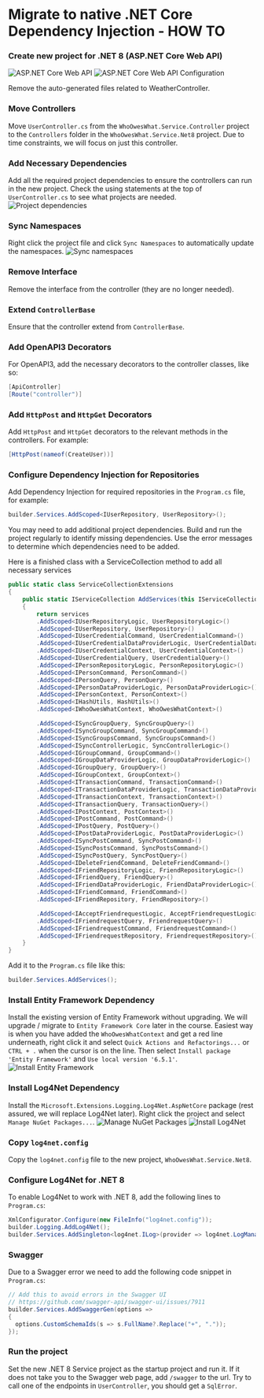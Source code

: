 # Migrate to native .NET Core Dependency Injection - HOW TO

### Create new project for .NET 8 (ASP.NET Core Web API)

![ASP.NET Core Web API](https://github.com/sopra-steria-norge/cloud-akademiet-course-files/blob/main/images/dependency-injection-images/ASP.NETCoreWebAPI.png)
![ASP.NET Core Web API Configuration](https://github.com/sopra-steria-norge/cloud-akademiet-course-files/blob/main/images/dependency-injection-images/ASP.NETCoreWebAPI_configuration.png)

Remove the auto-generated files related to WeatherController. 

### Move Controllers
Move `UserController.cs` from the `WhoOwesWhat.Service.Controller` project to the `Controllers` folder in the `WhoOwesWhat.Service.Net8` project. Due to time constraints, we will focus on just this controller.

### Add Necessary Dependencies
Add all the required project dependencies to ensure the controllers can run in the new project. Check the using statements at the top of `UserController.cs` to see what projects are needed.
![Project dependencies](https://github.com/sopra-steria-norge/cloud-akademiet-course-files/blob/main/images/dependency-injection-images/project-dependencies.png)

### Sync Namespaces
Right click the project file and click `Sync Namespaces` to automatically update the namespaces.
![Sync namespaces](https://github.com/sopra-steria-norge/cloud-akademiet-course-files/blob/main/images/dependency-injection-images/sync-namespaces.png) 

### Remove Interface
Remove the interface from the controller (they are no longer needed).

### Extend `ControllerBase`
Ensure that the controller extend from `ControllerBase`.

### Add OpenAPI3 Decorators
For OpenAPI3, add the necessary decorators to the controller classes, like so:
```csharp
[ApiController]
[Route("controller")]
```

### Add `HttpPost` and `HttpGet` Decorators
Add `HttpPost` and `HttpGet` decorators to the relevant methods in the controllers. For example:
```csharp
[HttpPost(nameof(CreateUser))]
```

### Configure Dependency Injection for Repositories
Add Dependency Injection for required repositories in the `Program.cs` file, for example:
```csharp
builder.Services.AddScoped<IUserRepository, UserRepository>();
```

You may need to add additional project dependencies.
Build and run the project regularly to identify missing dependencies. 
Use the error messages to determine which dependencies need to be added.

Here is a finished class with a ServiceCollection method to add all necessary services

```csharp
public static class ServiceCollectionExtensions
{
    public static IServiceCollection AddServices(this IServiceCollection services)
    {
        return services
        .AddScoped<IUserRepositoryLogic, UserRepositoryLogic>()
        .AddScoped<IUserRepository, UserRepository>()
        .AddScoped<IUserCredentialCommand, UserCredentialCommand>()
        .AddScoped<IUserCredentialDataProviderLogic, UserCredentialDataProviderLogic>()
        .AddScoped<IUserCredentialContext, UserCredentialContext>()
        .AddScoped<IUserCredentialQuery, UserCredentialQuery>()
        .AddScoped<IPersonRepositoryLogic, PersonRepositoryLogic>()
        .AddScoped<IPersonCommand, PersonCommand>()
        .AddScoped<IPersonQuery, PersonQuery>()
        .AddScoped<IPersonDataProviderLogic, PersonDataProviderLogic>()
        .AddScoped<IPersonContext, PersonContext>()
        .AddScoped<IHashUtils, HashUtils>()
        .AddScoped<IWhoOwesWhatContext, WhoOwesWhatContext>()

        .AddScoped<ISyncGroupQuery, SyncGroupQuery>()
        .AddScoped<ISyncGroupCommand, SyncGroupCommand>()
        .AddScoped<ISyncGroupsCommand, SyncGroupsCommand>()
        .AddScoped<ISyncControllerLogic, SyncControllerLogic>()
        .AddScoped<IGroupCommand, GroupCommand>()
        .AddScoped<IGroupDataProviderLogic, GroupDataProviderLogic>()
        .AddScoped<IGroupQuery, GroupQuery>()
        .AddScoped<IGroupContext, GroupContext>()
        .AddScoped<ITransactionCommand, TransactionCommand>()
        .AddScoped<ITransactionDataProviderLogic, TransactionDataProviderLogic>()
        .AddScoped<ITransactionContext, TransactionContext>()
        .AddScoped<ITransactionQuery, TransactionQuery>()
        .AddScoped<IPostContext, PostContext>()
        .AddScoped<IPostCommand, PostCommand>()
        .AddScoped<IPostQuery, PostQuery>()
        .AddScoped<IPostDataProviderLogic, PostDataProviderLogic>()
        .AddScoped<ISyncPostCommand, SyncPostCommand>()
        .AddScoped<ISyncPostsCommand, SyncPostsCommand>()
        .AddScoped<ISyncPostQuery, SyncPostQuery>()
        .AddScoped<IDeleteFriendCommand, DeleteFriendCommand>()
        .AddScoped<IFriendRepositoryLogic, FriendRepositoryLogic>()
        .AddScoped<IFriendQuery, FriendQuery>()
        .AddScoped<IFriendDataProviderLogic, FriendDataProviderLogic>()
        .AddScoped<IFriendCommand, FriendCommand>()
        .AddScoped<IFriendRepository, FriendRepository>()

        .AddScoped<IAcceptFriendrequestLogic, AcceptFriendrequestLogic>()
        .AddScoped<IFriendrequestQuery, FriendrequestQuery>()
        .AddScoped<IFriendrequestCommand, FriendrequestCommand>()
        .AddScoped<IFriendrequestRepository, FriendrequestRepository>();
    }
}
```

Add it to the `Program.cs` file like this:
```csharp
builder.Services.AddServices();
```

### Install Entity Framework Dependency
Install the existing version of Entity Framework without upgrading. We will upgrade / migrate to `Entity Framework Core` later in the course.
Easiest way is when you have added the `WhoOwesWhatContext` and get a red line underneath, right click it and select `Quick Actions and Refactorings...` or `CTRL + .` when the cursor is on the line.
Then select `Install package 'Entity Framework'` and `Use local version '6.5.1'`.
![Install Entity Framework](https://github.com/sopra-steria-norge/cloud-akademiet-course-files/blob/main/images/dependency-injection-images/install-entity-framework.png) 

### Install Log4Net Dependency
Install the `Microsoft.Extensions.Logging.Log4Net.AspNetCore` package (rest assured, we will replace Log4Net later). Right click the project and select `Manage NuGet Packages...`.
![Manage NuGet Packages](https://github.com/sopra-steria-norge/cloud-akademiet-course-files/blob/main/images/dependency-injection-images/manage-nuget-packages.png) 
![Install Log4Net](https://github.com/sopra-steria-norge/cloud-akademiet-course-files/blob/main/images/dependency-injection-images/install-log4net.png) 


### Copy `log4net.config`
Copy the `log4net.config` file to the new project, `WhoOwesWhat.Service.Net8`.

### Configure Log4Net for .NET 8
To enable Log4Net to work with .NET 8, add the following lines to `Program.cs`:
```csharp
XmlConfigurator.Configure(new FileInfo("log4net.config"));
builder.Logging.AddLog4Net();
builder.Services.AddSingleton<log4net.ILog>(provider => log4net.LogManager.GetLogger(typeof(Program)));
```

### Swagger
Due to a Swagger error we need to add the following code snippet in `Program.cs`:
```csharp
// Add this to avoid errors in the Swagger UI
// https://github.com/swagger-api/swagger-ui/issues/7911
builder.Services.AddSwaggerGen(options =>
{
  options.CustomSchemaIds(s => s.FullName?.Replace("+", "."));
});
```

### Run the project
Set the new .NET 8 Service project as the startup project and run it. If it does not take you to the Swagger web page, add `/swagger` to the url. Try to call one of the endpoints in `UserController`, you should get a `SqlError`.